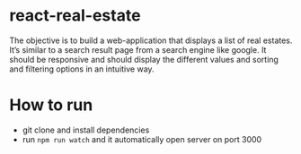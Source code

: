 # react-real-estate
The objective is to build a web-application that displays a list of real estates. It’s similar to a search result page from a search engine like google. It should be responsive and should display the different values and sorting and filtering options in an intuitive way.

# How to run
- git clone and install dependencies 
- run ``` npm run watch ``` and it automatically open server on port 3000

